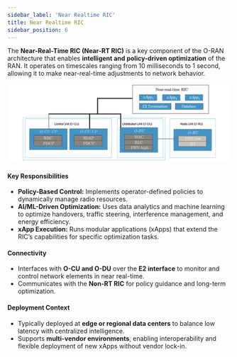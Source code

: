 ```yaml
---
sidebar_label: 'Near Realtime RIC'
title: Near Realtime RIC
sidebar_position: 6
---
```


The **Near-Real-Time RIC (Near-RT RIC)** is a key component of the O-RAN architecture that enables **intelligent and policy-driven optimization** of the RAN. It operates on timescales ranging from 10 milliseconds to 1 second, allowing it to make near-real-time adjustments to network behavior.


![image_overview](/img/near_rt_ric.svg)

#### **Key Responsibilities**
- **Policy-Based Control:** Implements operator-defined policies to dynamically manage radio resources.
- **AI/ML-Driven Optimization:** Uses data analytics and machine learning to optimize handovers, traffic steering, interference management, and energy efficiency.
- **xApp Execution:** Runs modular applications (xApps) that extend the RIC’s capabilities for specific optimization tasks.

#### **Connectivity**
- Interfaces with **O-CU and O-DU** over the **E2 interface** to monitor and control network elements in near real-time.
- Communicates with the **Non-RT RIC** for policy guidance and long-term optimization.

#### **Deployment Context**
- Typically deployed at **edge or regional data centers** to balance low latency with centralized intelligence.
- Supports **multi-vendor environments**, enabling interoperability and flexible deployment of new xApps without vendor lock-in.